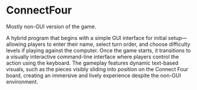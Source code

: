 # ConnectFour
Mostly non-GUI version of the game.

A hybrid program that begins with a simple GUI interface for initial setup—allowing players to enter their name, select turn order, and choose difficulty levels if playing against the computer. Once the game starts, it transitions to a visually interactive command-line interface where players control the action using the keyboard. The gameplay features dynamic text-based visuals, such as the pieces visibly sliding into position on the Connect Four board, creating an immersive and lively experience despite the non-GUI environment.
